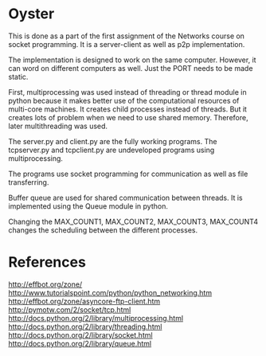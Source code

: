Oyster
======

This is done as a part of the first assignment of the Networks course on socket programming. It is a server-client as well as p2p implementation. 

The implementation is designed to work on the same computer. However, it can word on different computers as well. Just the PORT needs to be made static. 

First, multiprocessing was used instead of threading or thread module in python because it makes better use of the computational resources of multi-core machines. It creates child processes instead of threads. But it creates lots of problem when we need to use shared memory. Therefore, later multithreading was used.

The server.py and client.py are the fully working programs. The tcpserver.py and tcpclient.py are undeveloped programs using multiprocessing.

The programs use socket programming for communication as well as file transferring.

Buffer queue are used for shared communication between threads. It is implemented using the Queue module in python.

Changing the MAX_COUNT1, MAX_COUNT2, MAX_COUNT3, MAX_COUNT4 changes the scheduling between the different processes.

References
==========

http://effbot.org/zone/
http://www.tutorialspoint.com/python/python_networking.htm
http://effbot.org/zone/asyncore-ftp-client.htm
http://pymotw.com/2/socket/tcp.html
http://docs.python.org/2/library/multiprocessing.html
http://docs.python.org/2/library/threading.html
http://docs.python.org/2/library/socket.html
http://docs.python.org/2/library/queue.html
